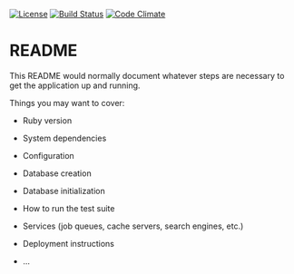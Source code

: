 [![License](https://img.shields.io/badge/license-mit-green.svg)](./LICENSE.md)
[![Build Status](https://travis-ci.org/Dimmus/dockerized-rails-app.svg?branch=staging)](https://travis-ci.org/Dimmus/dockerized-rails-app)
[![Code Climate](https://codeclimate.com/github/Dimmus/dockerized-rails-app/badges/gpa.svg)](https://codeclimate.com/github/Dimmus/dockerized-rails-app)

# README

This README would normally document whatever steps are necessary to get the
application up and running.

Things you may want to cover:

* Ruby version

* System dependencies

* Configuration

* Database creation

* Database initialization

* How to run the test suite

* Services (job queues, cache servers, search engines, etc.)

* Deployment instructions

* ...
